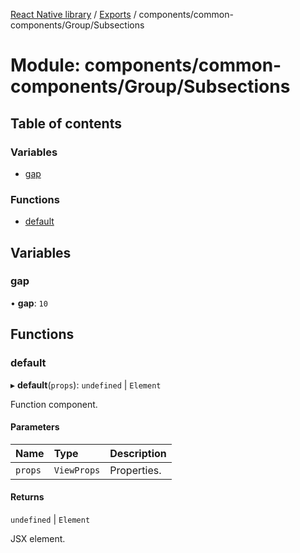 [React Native library](../index.md) / [Exports](../modules.md) / components/common-components/Group/Subsections

# Module: components/common-components/Group/Subsections

## Table of contents

### Variables

- [gap](components_common_components_Group_Subsections.md#gap)

### Functions

- [default](components_common_components_Group_Subsections.md#default)

## Variables

### gap

• **gap**: ``10``

## Functions

### default

▸ **default**(`props`): `undefined` \| `Element`

Function component.

#### Parameters

| Name | Type | Description |
| :------ | :------ | :------ |
| `props` | `ViewProps` | Properties. |

#### Returns

`undefined` \| `Element`

JSX element.
